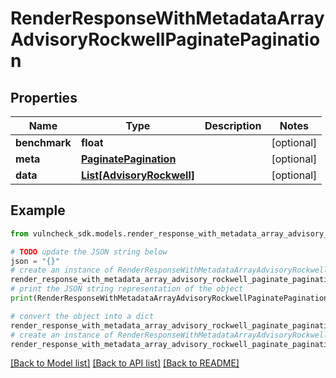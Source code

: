 # RenderResponseWithMetadataArrayAdvisoryRockwellPaginatePagination


## Properties

Name | Type | Description | Notes
------------ | ------------- | ------------- | -------------
**benchmark** | **float** |  | [optional] 
**meta** | [**PaginatePagination**](PaginatePagination.md) |  | [optional] 
**data** | [**List[AdvisoryRockwell]**](AdvisoryRockwell.md) |  | [optional] 

## Example

```python
from vulncheck_sdk.models.render_response_with_metadata_array_advisory_rockwell_paginate_pagination import RenderResponseWithMetadataArrayAdvisoryRockwellPaginatePagination

# TODO update the JSON string below
json = "{}"
# create an instance of RenderResponseWithMetadataArrayAdvisoryRockwellPaginatePagination from a JSON string
render_response_with_metadata_array_advisory_rockwell_paginate_pagination_instance = RenderResponseWithMetadataArrayAdvisoryRockwellPaginatePagination.from_json(json)
# print the JSON string representation of the object
print(RenderResponseWithMetadataArrayAdvisoryRockwellPaginatePagination.to_json())

# convert the object into a dict
render_response_with_metadata_array_advisory_rockwell_paginate_pagination_dict = render_response_with_metadata_array_advisory_rockwell_paginate_pagination_instance.to_dict()
# create an instance of RenderResponseWithMetadataArrayAdvisoryRockwellPaginatePagination from a dict
render_response_with_metadata_array_advisory_rockwell_paginate_pagination_from_dict = RenderResponseWithMetadataArrayAdvisoryRockwellPaginatePagination.from_dict(render_response_with_metadata_array_advisory_rockwell_paginate_pagination_dict)
```
[[Back to Model list]](../README.md#documentation-for-models) [[Back to API list]](../README.md#documentation-for-api-endpoints) [[Back to README]](../README.md)


